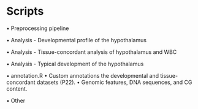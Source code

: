
# Scripts

• Preprocessing pipeline

• Analysis - Developmental profile of the hypothalamus

• Analysis - Tissue-concordant analysis of hypothalamus and WBC

• Analysis - Typical development of the hypothalamus

• annotation.R
  • Custom annotations the developmental and tissue-concordant datasets (P22). 
  • Genomic features, DNA sequences, and CG content.

• Other
